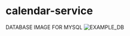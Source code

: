 # calendar-service
DATABASE IMAGE FOR MYSQL
![EXAMPLE_DB](https://github.com/gcu-sac/calendar-service/assets/57743780/77fd4b07-98fa-427c-a7d0-43be3ae307dc)
